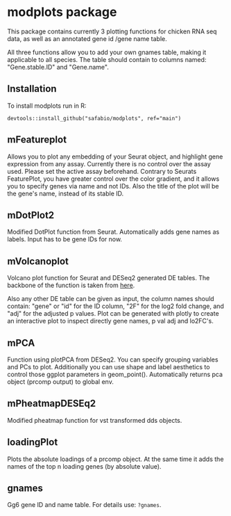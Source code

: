 # modplots package

This package contains currently 3 plotting functions for chicken RNA seq data, as well as an annotated gene id /gene name table.

All three functions allow you to add your own gnames table, making it applicable to all species. The table should contain to columns named: "Gene.stable.ID" and "Gene.name".

## Installation

To install modplots run in R:

`devtools::install_github("safabio/modplots", ref="main")`

## mFeatureplot

Allows you to plot any embedding of your Seurat object, and highlight gene expression from any assay. Currently there is no control over the assay used. Please set the active assay beforehand.
Contrary to Seurats FeaturePlot, you have greater control over the color gradient, and it allows you to specify genes via name and not IDs. Also the title of the plot will be the gene's name, instead of its stable ID.

## mDotPlot2

Modified DotPlot function from Seurat. Automatically adds gene names as labels. Input has to be gene IDs for now.

## mVolcanoplot 

Volcano plot function for Seurat and DESeq2 generated DE tables. The backbone of the function is taken from [here](https://erikaduan.github.io/posts/2021-01-02-volcano-plots-with-ggplot2/).

Also any other DE table can be given as input, the column names should contain: "gene" or "id" for the ID column, "2F" for the log2 fold change, and "adj" for the adjusted p values. 
Plot can be generated with plotly to create an interactive plot to inspect directly gene names, p val adj and lo2FC's.

## mPCA

Function using plotPCA from DESeq2. You can specify grouping variables and PCs to plot. Additionally you can use shape and label aesthetics to control those ggplot parameters in geom_point(). Automatically returns pca object (prcomp output) to global env.

## mPheatmapDESEq2

Modified pheatmap function for vst transformed dds objects. 

## loadingPlot

Plots the absolute loadings of a prcomp object. At the same time it adds the names of the top n loading genes (by absolute value).

## gnames

Gg6 gene ID and name table. For details use: `?gnames`.
